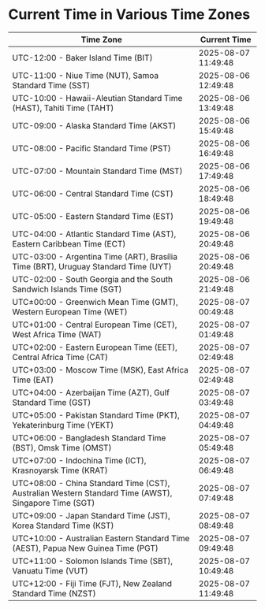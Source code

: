 # Current Time in Various Time Zones

| Time Zone | Current Time |
|-----------|--------------|
| UTC-12:00 - Baker Island Time (BIT) | 2025-08-07 11:49:48 |
| UTC-11:00 - Niue Time (NUT), Samoa Standard Time (SST) | 2025-08-06 12:49:48 |
| UTC-10:00 - Hawaii-Aleutian Standard Time (HAST), Tahiti Time (TAHT) | 2025-08-06 13:49:48 |
| UTC-09:00 - Alaska Standard Time (AKST) | 2025-08-06 15:49:48 |
| UTC-08:00 - Pacific Standard Time (PST) | 2025-08-06 16:49:48 |
| UTC-07:00 - Mountain Standard Time (MST) | 2025-08-06 17:49:48 |
| UTC-06:00 - Central Standard Time (CST) | 2025-08-06 18:49:48 |
| UTC-05:00 - Eastern Standard Time (EST) | 2025-08-06 19:49:48 |
| UTC-04:00 - Atlantic Standard Time (AST), Eastern Caribbean Time (ECT) | 2025-08-06 20:49:48 |
| UTC-03:00 - Argentina Time (ART), Brasília Time (BRT), Uruguay Standard Time (UYT) | 2025-08-06 20:49:48 |
| UTC-02:00 - South Georgia and the South Sandwich Islands Time (SGT) | 2025-08-06 21:49:48 |
| UTC±00:00 - Greenwich Mean Time (GMT), Western European Time (WET) | 2025-08-07 00:49:48 |
| UTC+01:00 - Central European Time (CET), West Africa Time (WAT) | 2025-08-07 01:49:48 |
| UTC+02:00 - Eastern European Time (EET), Central Africa Time (CAT) | 2025-08-07 02:49:48 |
| UTC+03:00 - Moscow Time (MSK), East Africa Time (EAT) | 2025-08-07 02:49:48 |
| UTC+04:00 - Azerbaijan Time (AZT), Gulf Standard Time (GST) | 2025-08-07 03:49:48 |
| UTC+05:00 - Pakistan Standard Time (PKT), Yekaterinburg Time (YEKT) | 2025-08-07 04:49:48 |
| UTC+06:00 - Bangladesh Standard Time (BST), Omsk Time (OMST) | 2025-08-07 05:49:48 |
| UTC+07:00 - Indochina Time (ICT), Krasnoyarsk Time (KRAT) | 2025-08-07 06:49:48 |
| UTC+08:00 - China Standard Time (CST), Australian Western Standard Time (AWST), Singapore Time (SGT) | 2025-08-07 07:49:48 |
| UTC+09:00 - Japan Standard Time (JST), Korea Standard Time (KST) | 2025-08-07 08:49:48 |
| UTC+10:00 - Australian Eastern Standard Time (AEST), Papua New Guinea Time (PGT) | 2025-08-07 09:49:48 |
| UTC+11:00 - Solomon Islands Time (SBT), Vanuatu Time (VUT) | 2025-08-07 10:49:48 |
| UTC+12:00 - Fiji Time (FJT), New Zealand Standard Time (NZST) | 2025-08-07 11:49:48 |

